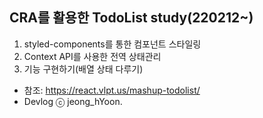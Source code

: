 ## CRA를 활용한 TodoList study(220212~)

1. styled-components를 통한 컴포넌트 스타일링
2. Context API를 사용한 전역 상태관리
3. 기능 구현하기(배열 상태 다루기)

- 참조: https://react.vlpt.us/mashup-todolist/
- Devlog ⓒ jeong_hYoon.
